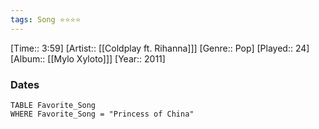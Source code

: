 ```yaml
---
tags: Song ⭐⭐⭐⭐ 
---
```

[Time:: 3:59]
[Artist:: [[Coldplay ft. Rihanna]]]
[Genre:: Pop]
[Played:: 24]
[Album:: [[Mylo Xyloto]]]
[Year:: 2011]
### Dates
````dataview
TABLE Favorite_Song
WHERE Favorite_Song = "Princess of China"
````